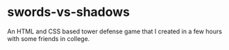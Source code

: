 swords-vs-shadows
=================

An HTML and CSS based tower defense game that I created in a few hours with some friends in college.
